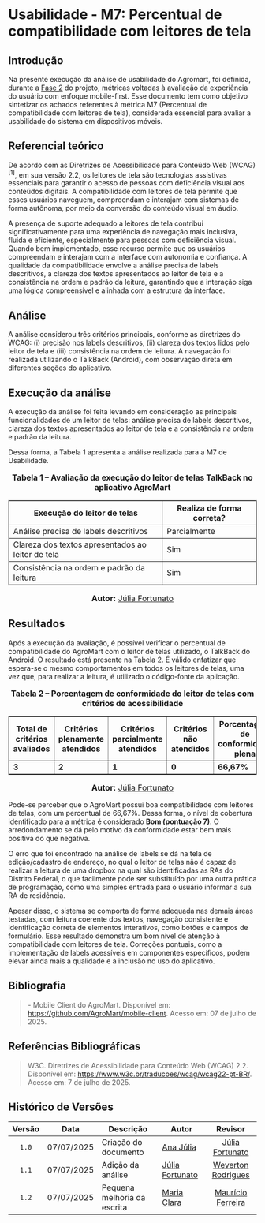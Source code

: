 # Usabilidade - M7: Percentual de compatibilidade com leitores de tela
## Introdução

Na presente execução da análise de usabilidade do Agromart, foi definida, durante a [Fase 2](https://fcte-qualidade-de-software-1.github.io/2025-1-T01--Betty-Snyder/gqm/gqm/#selecao-das-metricas) do projeto, métricas voltadas à avaliação da experiência do usuário com enfoque mobile-first. 
Esse documento tem como objetivo sintetizar os achados referentes à métrica M7 (Percentual de compatibilidade com leitores de tela), considerada essencial para avaliar a usabilidade do sistema em dispositivos móveis.

## Referencial teórico 

De acordo com as Diretrizes de Acessibilidade para Conteúdo Web (WCAG) <sup>[1]</sup>, em sua versão 2.2, os leitores de tela são tecnologias assistivas essenciais para garantir o acesso de pessoas com deficiência visual aos conteúdos digitais. A compatibilidade com leitores de tela permite que esses usuários naveguem, compreendam e interajam com sistemas de forma autônoma, por meio da conversão do conteúdo visual em áudio.

A presença de suporte adequado a leitores de tela contribui significativamente para uma experiência de navegação mais inclusiva, fluida e eficiente, especialmente para pessoas com deficiência visual. Quando bem implementado, esse recurso permite que os usuários compreendam e interajam com a interface com autonomia e confiança. A qualidade da compatibilidade envolve a análise precisa de labels descritivos, a clareza dos textos apresentados ao leitor de tela e a consistência na ordem e padrão da leitura, garantindo que a interação siga uma lógica compreensível e alinhada com a estrutura da interface.

## Análise

A análise considerou três critérios principais, conforme as diretrizes do WCAG: (i) precisão nos labels descritivos, (ii) clareza dos textos lidos pelo leitor de tela e (iii) consistência na ordem de leitura. A navegação foi realizada utilizando o TalkBack (Android), com observação direta em diferentes seções do aplicativo.

## Execução da análise

A execução da análise foi feita levando em consideração as principais funcionalidades de um leitor de telas: análise precisa de labels descritivos, clareza dos textos apresentados ao leitor de tela e a consistência na ordem e padrão da leitura. 

Dessa forma, a Tabela 1 apresenta a análise realizada para a M7 de Usabilidade. 

<div style="text-align: center">

  <font size="3">
    <p><b>Tabela 1 – Avaliação da execução do leitor de telas TalkBack no aplicativo AgroMart</b></p>
  </font>

  <table border="1" cellpadding="6" cellspacing="0">
    <thead>
      <tr>
        <th>Execução do leitor de telas</th>
        <th>Realiza de forma correta?</th>
      </tr>
    </thead>
    <tbody>
      <tr>
        <td>Análise precisa de labels descritivos</td>
        <td>Parcialmente</td>
      </tr>
      <tr>
        <td>Clareza dos textos apresentados ao leitor de tela</td>
        <td>Sim</td>
      </tr>
      <tr>
        <td>Consistência na ordem e padrão da leitura</td>
        <td>Sim</td>
      </tr>
    </tbody>
  </table>

  <font size="3">
    <p><b>Autor:</b> <a href="https://github.com/julia-fortunato" target="_blank">Júlia Fortunato</a></p>
  </font>

</div>


## Resultados

Após a execução da avaliação, é possível verificar o percentual de compatibilidade do AgroMart com o leitor de telas utilizado, o TalkBack do Android. O resultado está presente na Tabela 2. É válido enfatizar que espera-se o mesmo comportamentos em todos os leitores de telas, uma vez que, para realizar a leitura, é utilizado o código-fonte da aplicação.

<div style="text-align: center">

  <font size="3">
    <p><b>Tabela 2 – Porcentagem de conformidade do leitor de telas com critérios de acessibilidade</b></p>
  </font>

  <table border="1" cellpadding="6" cellspacing="0">
    <thead>
      <tr>
        <th>Total de critérios avaliados</th>
        <th>Critérios plenamente atendidos</th>
        <th>Critérios parcialmente atendidos</th>
        <th>Critérios não atendidos</th>
        <th>Porcentagem de conformidade plena</th>
      </tr>
    </thead>
    <tbody>
      <tr>
        <td><b>3</b></td>
        <td><b>2</b></td>
        <td><b>1</b></td>
        <td><b>0</b></td>
        <td><b>66,67%</b></td>
      </tr>
    </tbody>
  </table>

  <font size="3">
    <p><b>Autor:</b> <a href="https://github.com/julia-fortunato" target="_blank">Júlia Fortunato</a></p>
  </font>

</div>

Pode-se perceber que o AgroMart possui boa compatibilidade com leitores de telas, com um percentual de 66,67%. Dessa forma, o nível de cobertura identificado para a métrica é considerado **Bom (pontuação 7)**. O arredondamento se dá pelo motivo da conformidade estar bem mais positiva do que negativa.

O erro que foi encontrado na análise de labels se dá na tela de edição/cadastro de endereço, no qual o leitor de telas não é capaz de realizar a leitura de uma dropbox na qual são identificadas as RAs do Distrito Federal, o que facilmente pode ser substituído por uma outra prática de programação, como uma simples entrada para o usuário informar a sua RA de residência. 

Apesar disso, o sistema se comporta de forma adequada nas demais áreas testadas, com leitura coerente dos textos, navegação consistente e identificação correta de elementos interativos, como botões e campos de formulário. Esse resultado demonstra um bom nível de atenção à compatibilidade com leitores de tela. Correções pontuais, como a implementação de labels acessíveis em componentes específicos, podem elevar ainda mais a qualidade e a inclusão no uso do aplicativo.


## Bibliografia

> \- Mobile Client do AgroMart. Disponível em: <https://github.com/AgroMart/mobile-client>. Acesso em: 07 de julho de 2025.

## Referências Bibliográficas

> W3C. Diretrizes de Acessibilidade para Conteúdo Web (WCAG) 2.2. Disponível em: <https://www.w3c.br/traducoes/wcag/wcag22-pt-BR/>. Acesso em: 7 de julho de 2025.

## Histórico de Versões

|Versão|Data|Descrição|Autor|Revisor|
|:----:|----|---------|-----|:-------:|
|`1.0`|07/07/2025|Criação do documento| [Ana Júlia](https://github.com/ailujana) |[Júlia Fortunato](https://github.com/julia-fortunato)|
|`1.1`|07/07/2025|Adição da análise| [Júlia Fortunato](https://github.com/julia-fortunato) |[Weverton Rodrigues](https://github.com/vevetin)|
|`1.2`|07/07/2025|Pequena melhoria da escrita|[Maria Clara](https://github.com/Oleari19)| [Maurício Ferreira](https://github.com/mauricio-araujoo) |